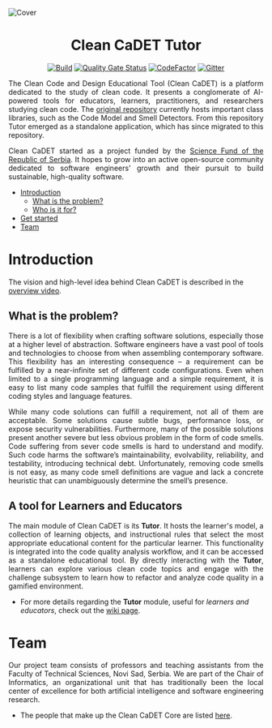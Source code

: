 <p align="center">
  
  ![Cover](https://raw.githubusercontent.com/wiki/Clean-CaDET/platform/images/overview/cover.jpg)
  
</p>

<h1 align="center">Clean CaDET Tutor</h1>
<div align="center">

  [![Build](https://github.com/Clean-CaDET/tutor/actions/workflows/build.yml/badge.svg?branch=master)](https://github.com/Clean-CaDET/tutor/actions/workflows/build.yml)
  [![Quality Gate Status](https://sonarcloud.io/api/project_badges/measure?project=Clean-CaDET_tutor&metric=alert_status)](https://sonarcloud.io/summary/new_code?id=Clean-CaDET_tutor)
  [![CodeFactor](https://www.codefactor.io/repository/github/clean-cadet/tutor/badge)](https://www.codefactor.io/repository/github/clean-cadet/tutor)
  [![Gitter](https://badges.gitter.im/Clean-CaDET/community.svg)](https://gitter.im/Clean-CaDET/community?utm_source=badge&utm_medium=badge&utm_campaign=pr-badge)

</div>

<p align="justify">
  The Clean Code and Design Educational Tool (Clean CaDET) is a platform dedicated to the study of clean code. It presents a conglomerate of AI-powered tools for educators, learners, practitioners, and researchers studying clean code. The <a href="https://github.com/Clean-CaDET/platform">original repository</a> currently hosts important class libraries, such as the Code Model and Smell Detectors. From this repository Tutor emerged as a standalone application, which has since migrated to this repository.
  </p>
<p align="justify">
  Clean CaDET started as a project funded by the <a href="http://fondzanauku.gov.rs/?lang=en">Science Fund of the Republic of Serbia</a>. It hopes to grow into an active open-source community dedicated to software engineers' growth and their pursuit to build sustainable, high-quality software.
</p>

- [Introduction](#introduction)
  - [What is the problem?](#what-is-the-problem)
  - [Who is it for?](#a-tool-for-learners-and-educators)
- [Get started](https://github.com/Clean-CaDET/platform/blob/master/SETUP.md)
- [Team](#team)

# Introduction
The vision and high-level idea behind Clean CaDET is described in the [overview video](https://www.youtube.com/watch?v=fBENFfjC49A). 

## What is the problem?
<p align="justify">
  There is a lot of flexibility when crafting software solutions, especially those at a higher level of abstraction. Software engineers have a vast pool of tools and technologies to choose from when assembling contemporary software. This flexibility has an interesting consequence – a requirement can be fulfilled by a near-infinite set of different code configurations. Even when limited to a single programming language and a simple requirement, it is easy to list many code samples that fulfill the requirement using different coding styles and language features.
</p>
<p align="justify">
  While many code solutions can fulfill a requirement, not all of them are acceptable. Some solutions cause subtle bugs, performance loss, or expose security vulnerabilities. Furthermore, many of the possible solutions present another severe but less obvious problem in the form of code smells. Code suffering from sever code smells is hard to understand and modify. Such code harms the software’s maintainability, evolvability, reliability, and testability, introducing technical debt. Unfortunately, removing code smells is not easy, as many code smell definitions are vague and lack a concrete heuristic that can unambiguously determine the smell’s presence.
</p>

## A tool for Learners and Educators
<p align="justify">
The main module of Clean CaDET is its <b>Tutor</b>. It hosts the learner's model, a collection of learning objects, and instructional rules that select the most appropriate educational content for the particular learner. This functionality is integrated into the code quality analysis workflow, and it can be accessed as a standalone educational tool. By directly interacting with the <b>Tutor</b>, learners can explore various clean code topics and engage with the challenge subsystem to learn how to refactor and analyze code quality in a gamified environment.
<ul>
  <li>For more details regarding the <b>Tutor</b> module, useful for <i>learners and educators</i>, check out the <a href="https://github.com/Clean-CaDET/tutor/wiki" target="_blank">wiki page</a>.</li>
</ul>
</p>

# Team
<p align="justify">
  Our project team consists of professors and teaching assistants from the Faculty of Technical Sciences, Novi Sad, Serbia. We are part of the Chair of Informatics, an organizational unit that has traditionally been the local center of excellence for both artificial intelligence and software engineering research.
</p>

- The people that make up the Clean CaDET Core are listed [here](https://clean-cadet.github.io/about/).
